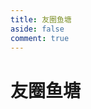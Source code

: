 ```yaml
---
title: 友圈鱼塘
aside: false
comment: true
---
```


# 友圈鱼塘

<div class="friend-circle-container">
  <div class="root-container">
      <div id="friend-circle-lite-root"></div>
  </div>
</div>

<style>
.friend-circle-container {
    font-family: Arial, sans-serif;
    display: flex;
    flex-direction: column;
    justify-content: center;
    align-items: center;
    min-height: 100vh;
    margin: 0;
    overflow-y: scroll;
    overflow-x: hidden;
}
.root-container {
    width: 100%;
    margin-top: 40px;
    max-width: 1100px;
}
@media (max-width: 1200px) {
    .root-container {
        max-width: 95%;
        margin-top: 20px;
    }
}
</style>

<script setup>
import { onMounted } from 'vue'

onMounted(() => {
    if (typeof window.UserConfig === 'undefined') {
        window.UserConfig = {
            private_api_url: 'https://rss.811520.xyz/',
            page_turning_number: 20,
            error_img: 'https://fastly.jsdelivr.net/gh/willow-god/Friend-Circle-Lite@latest/static/favicon.ico'
        }
    }
})
</script>

<link rel="stylesheet" href="/css/fclite.css">
<script src="/js/fclite.js" defer></script>
